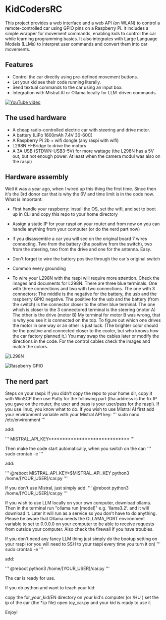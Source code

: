 # KidCodersRC

This project provides a web interface and a web API (on WLAN) to control a remote-controlled car using GPIO pins on a Raspberry Pi. It includes a simple wrapper for movement commands, enabling kids to control the car while learning programming basics. It also integrates with Large Language Models (LLMs) to interpret user commands and convert them into car movements.

## Features

- Control the car directly using pre-defined movement buttons.
- Let your kid see their code running literally.
- Send textual commands to the car using an input box.
- Integration with Mistral AI or Ollama locally for LLM-driven commands.

[![YouTube video](https://img.youtube.com/vi/reW0mn_GdWY/0.jpg)](https://www.youtube.com/watch?v=reW0mn_GdWY)

## The used hardware

- A cheap radio-controlled electric car with steering and drive motor.
- A battery (LiPo 1600mAh 7.4V 30-60C)
- A Raspberry Pi 2b + wifi dongle (any raspi with wifi)
- L298N H-Bridge to drive the motors
- A 3A USB (STDWN-USB3-5V) for more wattage (the L298N has a 5V out, but not enough power. At least when the camera modul was also on the raspi)

## Hardware assembly
Well it was a year ago, when I wired up this thing the first time. Since then it's the 3rd donor car that is why the 6V and time limit is in the code now.
What is important:
- First handle your raspberry: install the OS, set the wifi, and set to boot up in CLI and copy this repo to your home directory
- Assign a static IP for your raspi on your router and from now on you can handle anything from your computer (or do the nerd part now)

- If you disassemble a car you will see on the original board 7 wires connecting. Two from the battery (the positive from the switch), two from the steering, two from the drive and one for the antenna. Easy.
- Don't forget to wire the battery positive through the car's original switch
- Common every grounding

- To wire your L298N with the raspi will require more attention. Check the images and documents for L298N.
  There are three blue terminals. One with three connections and two with two connections. 
  The one with 3 connectors: 
	The middle is the negative for the battery, the usb and the raspberry GPIO negative.
	The positive for the usb and the battery (from the switch) is the connector closer to the other blue terminal.
  The one which is closer to the 3 connectored terminal is the steering (motor A)
  The other is the drive (motor B)
  My terminal for motor B was wrong, that is why you see it is connected on the top.
  To figure out which one drives the motor in one way or an other is just luck. (The brighter color should be the positive and connected closer to the cooler, but who knows how the car factory planned it.) You may swap the cables later or modify the directions in the code.
  For the control cables check the images and match the colors.
  
  
![L298N](images/L298N.jpeg.jpg)


![Raspberry GPIO](images/raspberry_gpio.jpg)


## The nerd part
Steps on your raspi:
If you didn't copy the repo to your home dir, copy it with WinSCP then use Putty for the following part (tha address is the fix IP you gave on the router, the user and pass is your user/pass for the raspi). If you use linux, you know what to do.
If you wish to use Mistral AI first add your environment variable with your Mistral API key:
'''
sudo nano /etc/environment
'''

add:

'''
MISTRAL_API_KEY=****************************
'''

Then make the code start automatically, when you switch on the car:
'''
sudo crontab -e
'''

add:

'''
@reboot MISTRAL_API_KEY=$MISTRAL_API_KEY python3 /home/[YOUR_USER]/car.py
'''

If you don't use Mistral, just simply add:
'''
@reboot python3 /home/[YOUR_USER]/car.py
'''


If you wish to use LLM locally on your own computer, download ollama. Then in the terminal run "ollama run [model]" e.g. 'llama3.2'. and it will download it. Later it will run as a service so you don't have to do anything. Please be aware that Ollama needs the OLLAMA_PORT environment variable to set to 0.0.0.0 on your computer to be able to receive requests from outside your computer. Also check the firewall if you have troubles.

If you don't need any fancy LLM thing just simply do the bootup setting on your raspi (or you will need to SSH to your raspi every time you turn it on)
'''
sudo crontab -e
'''

add:

'''
@reboot python3 /home/[YOUR_USER]/car.py
'''

The car is ready for use. 

If you do python and want to teach your kid:

copy the for_your_kid/EN directory on your kid's computer (or /HU )
set the ip of the car (the *.ip file)
open toy_car.py and your kid is ready to use it

Enjoy!
